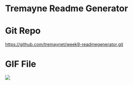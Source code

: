 # Tremayne Readme Generator


# Git Repo 
https://github.com/tremaynet/week9-readmegenerator.git


# GIF File

![](t-readme.gif)